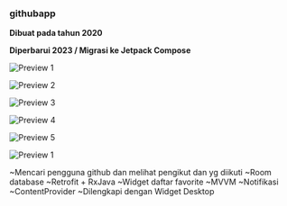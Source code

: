 ### githubapp

**Dibuat pada tahun 2020**

**Diperbarui 2023 / Migrasi ke Jetpack Compose**

![Preview 1](screenshoot/home.png)

![Preview 2](screenshoot/home1.png)

![Preview 3](screenshoot/detail.png)

![Preview 4](screenshoot/detail1.png)

![Preview 5](screenshoot/favorites.png)

![Preview 1](screenshoot/setting.png)

~Mencari pengguna github dan melihat pengikut dan yg diikuti
~Room database
~Retrofit + RxJava
~Widget daftar favorite
~MVVM
~Notifikasi
~ContentProvider
~Dilengkapi dengan Widget Desktop

